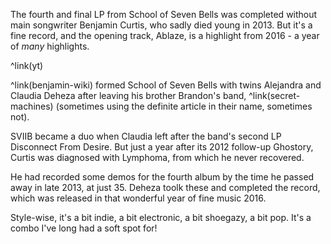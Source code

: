 The fourth and final LP from School of Seven Bells was completed without main songwriter Benjamin Curtis, who sadly died young in 2013. But it's a fine record, and the opening track, Ablaze, is a highlight from 2016 - a year of *many* highlights.

^link(yt)

^link(benjamin-wiki) formed School of Seven Bells with twins Alejandra and Claudia Deheza after leaving his brother Brandon's band, ^link(secret-machines) (sometimes using the definite article in their name, sometimes not).

SVIIB became a duo when Claudia left after the band's second LP Disconnect From Desire.   But just a year after its 2012 follow-up Ghostory, Curtis was diagnosed with Lymphoma, from which he never recovered.

He had recorded some demos for the fourth album by the time he passed away in late 2013, at just 35.  Deheza toolk these and completed the record, which was released in that wonderful year of fine music 2016.

Style-wise, it's a bit indie, a bit electronic, a bit shoegazy, a bit pop.  It's a combo I've long had a soft spot for!

